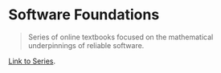 # Software Foundations

> Series of online textbooks focused on the mathematical underpinnings of reliable software.

[Link to Series](https://softwarefoundations.cis.upenn.edu/).
